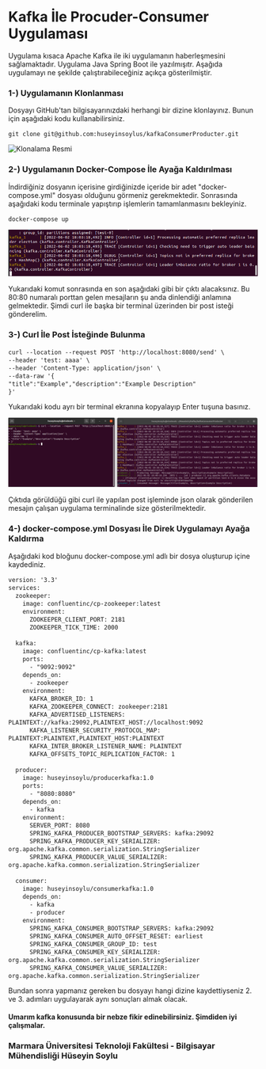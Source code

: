 # Kafka İle Procuder-Consumer Uygulaması

Uygulama kısaca Apache Kafka ile iki uygulamanın haberleşmesini sağlamaktadır. Uygulama Java Spring Boot ile yazılmışıtr. Aşağıda uygulamayı ne şekilde çalıştırabileceğiniz açıkça gösterilmiştir.

### 1-) Uygulamanın Klonlanması

Dosyayı GitHub'tan bilgisayarınızdaki herhangi bir dizine klonlayınız. Bunun için aşağıdaki kodu kullanabilirsiniz.

```
git clone git@github.com:huseyinsoylus/kafkaConsumerProducter.git
```

![Klonalama Resmi](.gitbook/assets/clone\_app.png)

### 2-) Uygulamanın Docker-Compose İle Ayağa Kaldırılması

İndirdiğiniz dosyanın içerisine girdiğinizde içeride bir adet "docker-compose.yml" dosyası olduğunu görmeniz gerekmektedir. Sonrasında aşağıdaki kodu terminale yapıştırıp işlemlerin tamamlanmasını bekleyiniz.

```
docker-compose up
```

![docker-compose up](.gitbook/assets/docker-compose.png)

Yukarıdaki komut sonrasında en son aşağıdaki gibi bir çıktı alacaksınız. Bu 80:80 numaralı porttan gelen mesajların şu anda dinlendiği anlamına gelmektedir. Şimdi curl ile başka bir terminal üzerinden bir post isteği gönderelim.

### 3-) Curl İle Post İsteğinde Bulunma

```
curl --location --request POST 'http://localhost:8080/send' \
--header 'test: aaaa' \
--header 'Content-Type: application/json' \
--data-raw '{
"title":"Example","description":"Example Description"
}'
```

Yukarıdaki kodu ayrı bir terminal ekranına kopyalayıp Enter tuşuna basınız.

![](.gitbook/assets/curl.png)

Çıktıda görüldüğü gibi curl ile yapılan post işleminde json olarak gönderilen mesajın çalışan uygulama terminalinde size gösterilmektedir.

### 4-) docker-compose.yml Dosyası İle Direk Uygulamayı Ayağa Kaldırma

Aşağıdaki kod bloğunu docker-compose.yml adlı bir dosya oluşturup içine kaydediniz.

```
version: '3.3'
services:
  zookeeper:
    image: confluentinc/cp-zookeeper:latest
    environment:
      ZOOKEEPER_CLIENT_PORT: 2181
      ZOOKEEPER_TICK_TIME: 2000

  kafka:
    image: confluentinc/cp-kafka:latest
    ports:
      - "9092:9092"
    depends_on:
      - zookeeper
    environment:
      KAFKA_BROKER_ID: 1
      KAFKA_ZOOKEEPER_CONNECT: zookeeper:2181
      KAFKA_ADVERTISED_LISTENERS: PLAINTEXT://kafka:29092,PLAINTEXT_HOST://localhost:9092
      KAFKA_LISTENER_SECURITY_PROTOCOL_MAP: PLAINTEXT:PLAINTEXT,PLAINTEXT_HOST:PLAINTEXT
      KAFKA_INTER_BROKER_LISTENER_NAME: PLAINTEXT
      KAFKA_OFFSETS_TOPIC_REPLICATION_FACTOR: 1

  producer:
    image: huseyinsoylu/producerkafka:1.0
    ports:
      - "8080:8080"
    depends_on:
      - kafka
    environment:
      SERVER_PORT: 8080
      SPRING_KAFKA_PRODUCER_BOOTSTRAP_SERVERS: kafka:29092
      SPRING_KAFKA_PRODUCER_KEY_SERIALIZER: org.apache.kafka.common.serialization.StringSerializer
      SPRING_KAFKA_PRODUCER_VALUE_SERIALIZER: org.apache.kafka.common.serialization.StringSerializer

  consumer:
    image: huseyinsoylu/consumerkafka:1.0
    depends_on:
      - kafka
      - producer
    environment:
      SPRING_KAFKA_CONSUMER_BOOTSTRAP_SERVERS: kafka:29092
      SPRING_KAFKA_CONSUMER_AUTO_OFFSET_RESET: earliest
      SPRING_KAFKA_CONSUMER_GROUP_ID: test
      SPRING_KAFKA_CONSUMER_KEY_SERIALIZER: org.apache.kafka.common.serialization.StringSerializer
      SPRING_KAFKA_CONSUMER_VALUE_SERIALIZER: org.apache.kafka.common.serialization.StringSerializer
```

Bundan sonra yapmanız gereken bu dosyayı hangi dizine kaydettiyseniz 2. ve 3. adımları uygulayarak aynı sonuçları almak olacak.

#### Umarım kafka konusunda bir nebze fikir edinebilirsiniz. Şimdiden iyi çalışmalar.

### Marmara Üniversitesi Teknoloji Fakültesi - Bilgisayar Mühendisliği Hüseyin Soylu
